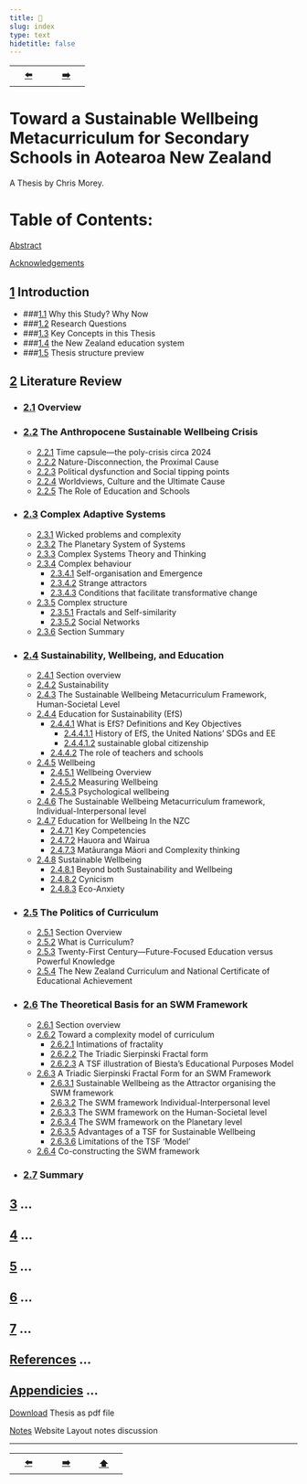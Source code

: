 ```yaml
---
title: 🏡
slug: index
type: text
hidetitle: false
---
```


<table><tr>
  <th scope="col" style="width: 50px;"><a href="/en/">⬅️</a></th>
  <th scope="col" style="width: 50px;"><a href="/en/thesis/c1/">➡️</a></th>    
</tr></table>


# Toward a Sustainable Wellbeing Metacurriculum for Secondary Schools in Aotearoa New Zealand

A Thesis by Chris Morey.

# Table of Contents:

[Abstract](/en/thesis/abstract)

[Acknowledgements](/en/thesis/acknowledgements)

## [1](/en/thesis/c1.1) Introduction

* ###[1.1](/en/thesis/c1.1) Why this Study? Why Now
* ###[1.2](/en/thesis/c1.2) Research Questions
* ###[1.3](/en/thesis/c1.3) Key Concepts in this Thesis
* ###[1.4](/en/thesis/c1.4) the New Zealand education system
* ###[1.5](/en/thesis/c1.5) Thesis structure preview


## [2](/en/thesis/c2/#2) Literature Review

* ### [2.1](/en/thesis/c2.1/#2.1) Overview
* ### [2.2](/en/thesis/c2.2/#2.2)  The Anthropocene Sustainable Wellbeing Crisis
	* [2.2.1](/en/thesis/c2.2/#2.2.1) Time capsule—the poly-crisis circa 2024
	* [2.2.2](/en/thesis/c2.2/#2.2.2) Nature-Disconnection, the Proximal Cause 
	* [2.2.3](/en/thesis/c2.2/#2.2.3) Political dysfunction and Social tipping points
	* [2.2.4](/en/thesis/c2.2/#2.2.4) Worldviews, Culture and the Ultimate Cause
	* [2.2.5](/en/thesis/c2.2/#2.2.5) The Role of Education and Schools
* ### [2.3](/en/thesis/c2.3/#2.3) Complex Adaptive Systems
	* [2.3.1](/en/thesis/c2.3/#2.3.1) Wicked problems and complexity
	* [2.3.2](/en/thesis/c2.3/#2.3.2) The Planetary System of Systems
	* [2.3.3](/en/thesis/c2.3/#2.3.3) Complex Systems Theory and Thinking
	* [2.3.4](/en/thesis/c2.3/#2.3.4) Complex behaviour
		* [2.3.4.1](/en/thesis/c2.3/#2.3.4)  Self-organisation and Emergence
		* [2.3.4.2](/en/thesis/c2.3/#2.3.4.2) Strange attractors
		* [2.3.4.3](/en/thesis/c2.3/#2.3.4.3) Conditions that facilitate transformative change
	* [2.3.5](/en/thesis/c2.3/#2.3.5) Complex structure
		* [2.3.5.1](/en/thesis/c2.3/#2.3.5.1) Fractals and Self-similarity
		* [2.3.5.2](/en/thesis/c2.3/#2.3.5.2) Social Networks 
	* [2.3.6](/en/thesis/c2.3/#2.3.6) Section Summary
* ### [2.4](/en/thesis/c2.4/#2.4) Sustainability, Wellbeing, and Education
	* [2.4.1](/en/thesis/c2.4/#2.4.1) Section overview
	* [2.4.2](/en/thesis/c2.4/#2.4.2) Sustainability
	* [2.4.3](/en/thesis/c2.4/#2.4.3) The Sustainable Wellbeing Metacurriculum Framework, Human-Societal Level
	* [2.4.4](/en/thesis/c2.4/#2.4.4) Education for Sustainability (EfS)
		* [2.4.4.1](/en/thesis/c2.4/#2.4.4.1) What is EfS? Definitions and Key Objectives
			* [2.4.4.1.1](/en/thesis/c2.4/#2.4.4.1.1) History of EfS, the United Nations’ SDGs and EE 
			* [2.4.4.1.2](/en/thesis/c2.4/#2.4.4.1.2) sustainable global citizenship
		* [2.4.4.2](/en/thesis/c2.4/#2.4.4.2) The role of teachers and schools
	* [2.4.5](/en/thesis/c2.4/#2.4.5) Wellbeing
		* [2.4.5.1](/en/thesis/c2.4/#2.4.5.1) Wellbeing Overview
		* [2.4.5.2](/en/thesis/c2.4/#2.4.5.2) Measuring Wellbeing
		* [2.4.5.3](/en/thesis/c2.4/#2.4.5.3) Psychological wellbeing
	* [2.4.6](/en/thesis/c2.4/#2.4.6) The Sustainable Wellbeing Metacurriculum framework, Individual-Interpersonal level	
	* [2.4.7](/en/thesis/c2.4/#2.4.7) Education for Wellbeing In the NZC
		* [2.4.7.1](/en/thesis/c2.4/#2.4.7.1) Key Competencies
		* [2.4.7.2](/en/thesis/c2.4/#2.4.7.2) Hauora and Wairua
		* [2.4.7.3](/en/thesis/c2.4/#2.4.7.3) Matāuranga Māori and Complexity thinking
	* [2.4.8](/en/thesis/c2.4/#2.4.8) Sustainable Wellbeing
		* [2.4.8.1](/en/thesis/c2.4/#2.4.8.1) Beyond both Sustainability and Wellbeing
		* [2.4.8.2](/en/thesis/c2.4/#2.4.8.2) Cynicism
		* [2.4.8.3](/en/thesis/c2.4/#2.4.8.3) Eco-Anxiety
* ### [2.5](/en/thesis/c2.5/#2.5) The Politics of Curriculum 
	* [2.5.1](/en/thesis/c2.5/#2.5.1) Section Overview
	* [2.5.2](/en/thesis/c2.5/#2.5.2) What is Curriculum?
	* [2.5.3](/en/thesis/c2.5/#2.5.3) Twenty-First Century—Future-Focused Education versus Powerful Knowledge
	* [2.5.4](/en/thesis/c2.5/#2.5.3) The New Zealand Curriculum and National Certificate of Educational Achievement
* ### [2.6](/en/thesis/c2.6/#2.6) The Theoretical Basis for an SWM Framework
	* [2.6.1](/en/thesis/c2.6/#2.6.1) Section overview
	* [2.6.2](/en/thesis/c2.6/#2.6.2) Toward a complexity model of curriculum 
		* [2.6.2.1](/en/thesis/c2.6/#2.6.2.1) Intimations of fractality 
		* [2.6.2.2](/en/thesis/c2.6/#2.6.2.2) The Triadic Sierpinski Fractal form
		* [2.6.2.3](/en/thesis/c2.6/#2.6.2.3) A TSF illustration of Biesta’s Educational Purposes Model 	
	* [2.6.3](/en/thesis/c2.6/#2.6.3) A Triadic Sierpinski Fractal Form for an SWM Framework
		* [2.6.3.1](/en/thesis/c2.6/#2.6.3.1) Sustainable Wellbeing as the Attractor organising the SWM framework 	
		* [2.6.3.2](/en/thesis/c2.6/#2.6.3.2) The SWM framework Individual-Interpersonal level	
		* [2.6.3.3](/en/thesis/c2.6/#2.6.3.3) The SWM framework on the Human-Societal level 
		* [2.6.3.4](/en/thesis/c2.6/#2.6.3.4) The SWM framework on the Planetary level
		* [2.6.3.5](/en/thesis/c2.6/#2.6.3.5) Advantages of a TSF for Sustainable Wellbeing
		* [2.6.3.6](/en/thesis/c2.6/#2.6.3.6) Limitations of the TSF ‘Model’ 	 
	* [2.6.4](/en/thesis/c2.6/#2.6.4) Co-constructing the SWM framework	
* ### [2.7](/en/thesis/c2.7/#2.7) Summary

## [3](/en/thesis/c3/#3) ...
## [4](/en/thesis/c3/#3) ...
## [5](/en/thesis/c3/#3) ...
## [6](/en/thesis/c3/#3) ...
## [7](/en/thesis/c3/#3) ...
## [References](/en/thesis/c3/#3) ...
## [Appendicies](/en/thesis/c3/#3) ...

[Download](/en/download) Thesis as pdf file

[Notes](/en/notes) Website Layout notes discussion


<hr>
<table><tr>
  <th scope="col" style="width: 50px;"><a href="/en/">⬅️</a></th>
  <th scope="col" style="width: 50px;"><a href="/en/thesis/c1.1">➡️</a></th>
  <th scope="col" style="width: 50px;"><a href="/en/thesis/c1">⬆️</a></th>      
</tr></table>


